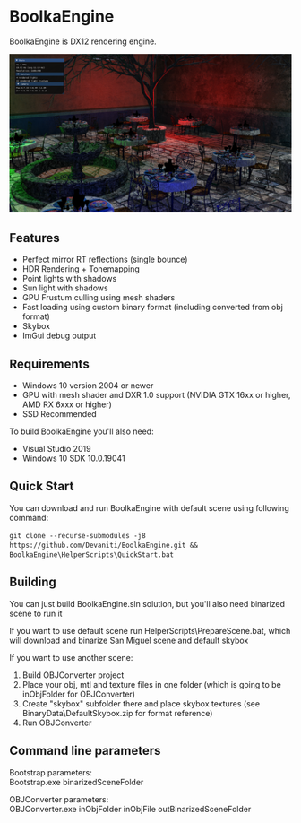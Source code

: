 BoolkaEngine
============
BoolkaEngine is DX12 rendering engine.

![Screenshot](https://raw.githubusercontent.com/Devaniti/BoolkaEngine/master/Screenshot.png)

Features
--------
* Perfect mirror RT reflections (single bounce)
* HDR Rendering + Tonemapping
* Point lights with shadows
* Sun light with shadows
* GPU Frustum culling using mesh shaders
* Fast loading using custom binary format (including converted from obj format)
* Skybox
* ImGui debug output

Requirements
--------
* Windows 10 version 2004 or newer
* GPU with mesh shader and DXR 1.0 support (NVIDIA GTX 16xx or higher, AMD RX 6xxx or higher)
* SSD Recommended

To build BoolkaEngine you'll also need:
* Visual Studio 2019
* Windows 10 SDK 10.0.19041

Quick Start
--------
You can download and run BoolkaEngine with default scene using following command:

`git clone --recurse-submodules -j8 https://github.com/Devaniti/BoolkaEngine.git && BoolkaEngine\HelperScripts\QuickStart.bat`

Building
--------
You can just build BoolkaEngine.sln solution, but you'll also need binarized scene to run it

If you want to use default scene run HelperScripts\PrepareScene.bat, which will download and binarize San Miguel scene and default skybox

If you want to use another scene:
1. Build OBJConverter project
2. Place your obj, mtl and texture files in one folder (which is going to be inObjFolder for OBJConverter)
3. Create "skybox" subfolder there and place skybox textures (see BinaryData\DefaultSkybox.zip for format reference)
4. Run OBJConverter

Command line parameters
--------
Bootstrap parameters:\
Bootstrap.exe binarizedSceneFolder

OBJConverter parameters:\
OBJConverter.exe inObjFolder inObjFile outBinarizedSceneFolder